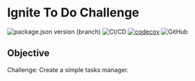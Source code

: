 # Ignite To Do Challenge

![package.json version (branch)](https://img.shields.io/github/package-json/v/brunocesarr/ignite-to-do-challenge/main?color=green&label=version)
![CI/CD](https://github.com/brunocesarr/ignite-to-do-challenge/workflows/CI/CD/badge.svg)
[![codecov](https://codecov.io/gh/brunocesarr/ignite-to-do-challenge/branch/main/graph/badge.svg)](https://codecov.io/gh/brunocesarr/ignite-to-do-challenge)
![GitHub](https://img.shields.io/github/license/brunocesarr/ignite-to-do-challenge)

## Objective

Challenge: Create a simple tasks manager.

